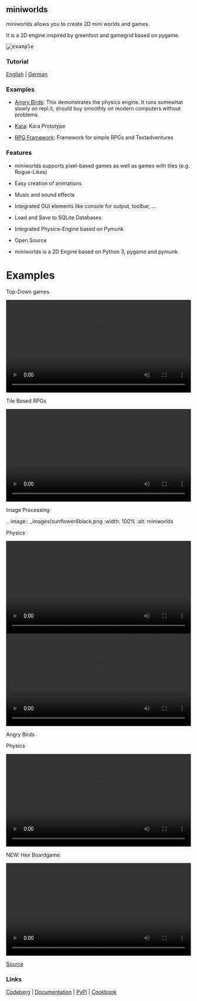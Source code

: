 miniworlds
---------

miniworlds allows you to create 2D mini worlds and games. 

It is a 2D engine inspired by greenfoot and gamegrid based on pygame.

<kbd>
<img src="example.png" alt="example"></img>
</kbd>

### Tutorial

[English](https://miniworlds.de/objectsfirst_english/01_installation.html) | [German](https://miniworlds.de/objectsfirst_german/01_installation.html) 


### Examples

  * [Angry Birds](https://replit.com/@a_siebel/miniworlds-Angry-birds): This demonstrates the physics engine. It runs somewhat slowly on repl.it, should buy smoothly on modern computers without problems.

  * [Kara](https://replit.com/@a_siebel/Kara-in-miniworlds"): Kara Prototype
 
  * [RPG Framework](https://replit.com/@a_siebel/RPG-Framework-for-miniworlds): Framework for simple RPGs and Textadventures


### Features

  * miniworlds supports pixel-based games as well as games with 
  tiles (e.g. Rogue-Likes)
  
  * Easy creation of animations
  
  * Music and sound effects
  
  * Integrated GUI elements like console for output, toolbar, ...
    
  * Load and Save to SQLite Databases
  
  * Integrated Physics-Engine based on Pymunk
  
  * Open Source
  
  * miniworlds is a 2D Engine based on Python 3, pygame and pymunk.

Examples
========

Top-Down games
  
<video controls loop width=100%>
<source src="_static/asteroids.webm" type="video/webm">
  <source src="_static/asteroids.mp4" type="video/mp4">
  Your browser does not support the video tag.
</video>

Tile Based RPGs

<video controls loop width=100%>
<source src="_static/rpg1.webm" type="video/webm">
  <source src="_static/rpg1.mp4" type="video/mp4">
  Your browser does not support the video tag.
</video>

Image Processing

.. image:: _images/sunflower6black.png
  :width: 100%
  :alt: miniworlds

Physics

<video controls loop width=100%>
<source src="_static/physics_sim.webm" type="video/webm">
  <source src="_static/physics_sim.mp4" type="video/mp4">
  Your browser does not support the video tag.
</video>

<video controls loop width=100%>
<source src="_static/joints.webm" type="video/webm">
  <source src="_static/joints.mp4" type="video/mp4">
  Your browser does not support the video tag.
</video>

Angry Birds

Physics

<video controls loop width=100%>
<source src="_static/angry.webm" type="video/webm">
  <source src="_static/angry.mp4" type="video/mp4">
  Your browser does not support the video tag.
</video>

NEW: Hex Boardgame:


<video controls loop width=100%>
  <source src="_static/hex_boardgame_short.mp4" type="video/mp4">
  Your browser does not support the video tag.
</video>

[Source](https://codeberg.org/a_siebel/miniworlds_cookbook/src/branch/main/objects_first/boardgame/boardgame.py)


### Links

[Codeberg](https://codeberg.org/a_siebel/miniworlds) | [Documentation](http://miniworlds.de/) | [PyPi](https://pypi.org/project/miniworlds/) | [Cookbook](https://codeberg.org/a_siebel/miniworlds_cookbook/src/branch/main/)
